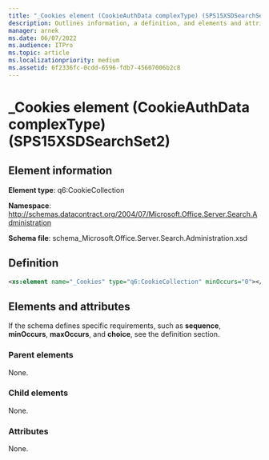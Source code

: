 ```yaml
---
title: "_Cookies element (CookieAuthData complexType) (SPS15XSDSearchSet2)"
description: Outlines information, a definition, and elements and attributes for the _Cookies element in Sharepoint.
manager: arnek
ms.date: 06/07/2022
ms.audience: ITPro
ms.topic: article
ms.localizationpriority: medium
ms.assetid: 6f2336fc-0cdd-6596-fdb7-45607006b2c8
---
```


# _Cookies element (CookieAuthData complexType) (SPS15XSDSearchSet2)

## Element information
**Element type**: q6:CookieCollection

**Namespace**: http://schemas.datacontract.org/2004/07/Microsoft.Office.Server.Search.Administration

**Schema file**: schema_Microsoft.Office.Server.Search.Administration.xsd

## Definition

```XML
<xs:element name="_Cookies" type="q6:CookieCollection" minOccurs="0"></xs:element>

```

## Elements and attributes

If the schema defines specific requirements, such as **sequence**, **minOccurs**, **maxOccurs**, and **choice**, see the definition section.

### Parent elements

None.

### Child elements

None.

### Attributes

None.
